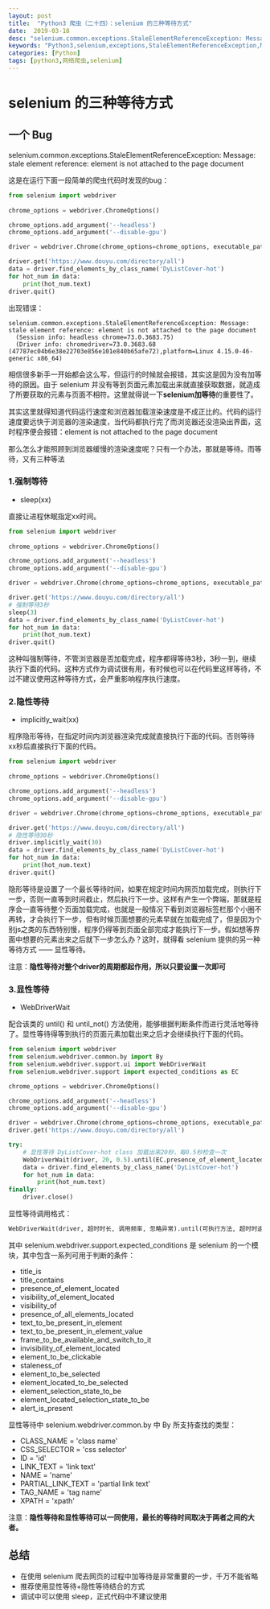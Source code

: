 ```yaml
---
layout: post
title:  "Python3 爬虫（二十四）：selenium 的三种等待方式"
date:  2019-03-18
desc: "selenium.common.exceptions.StaleElementReferenceException: Message: stale element reference: element is not attached to the page document"
keywords: "Python3,selenium,exceptions,StaleElementReferenceException,Message,element,attached,等待"
categories: [Python]
tags: [python3,网络爬虫,selenium]
---
```

# selenium 的三种等待方式

## 一个 Bug

selenium.common.exceptions.StaleElementReferenceException: Message: stale element reference: element is not attached to the page document

这是在运行下面一段简单的爬虫代码时发现的bug：

```python
from selenium import webdriver
  
chrome_options = webdriver.ChromeOptions()

chrome_options.add_argument('--headless')
chrome_options.add_argument('--disable-gpu')

driver = webdriver.Chrome(chrome_options=chrome_options, executable_path='/home/wx/application/chromedriver')

driver.get('https://www.douyu.com/directory/all')
data = driver.find_elements_by_class_name('DyListCover-hot')
for hot_num in data:
    print(hot_num.text)
driver.quit()
```

出现错误：

```
selenium.common.exceptions.StaleElementReferenceException: Message: stale element reference: element is not attached to the page document
  (Session info: headless chrome=73.0.3683.75)
  (Driver info: chromedriver=73.0.3683.68 (47787ec04b6e38e22703e856e101e840b65afe72),platform=Linux 4.15.0-46-generic x86_64)
```

相信很多新手一开始都会这么写，但运行的时候就会报错，其实这是因为没有加等待的原因。由于 selenium 并没有等到页面元素加载出来就直接获取数据，就造成了所要获取的元素与页面不相符。这里就得说一下**selenium加等待**的重要性了。

其实这里就得知道代码运行速度和浏览器加载渲染速度是不成正比的。代码的运行速度要远快于浏览器的渲染速度，当代码都执行完了而浏览器还没渲染出界面，这时程序便会报错：element is not attached to the page document

那么怎么才能照顾到浏览器缓慢的渲染速度呢？只有一个办法，那就是等待。而等待，又有三种等法

### 1.强制等待

- sleep(xx)

直接让进程休眠指定xx时间。

```python
from selenium import webdriver
  
chrome_options = webdriver.ChromeOptions()

chrome_options.add_argument('--headless')
chrome_options.add_argument('--disable-gpu')

driver = webdriver.Chrome(chrome_options=chrome_options, executable_path='/home/wx/application/chromedriver')

driver.get('https://www.douyu.com/directory/all')
# 强制等待3秒
sleep(3)
data = driver.find_elements_by_class_name('DyListCover-hot')
for hot_num in data:
    print(hot_num.text)
driver.quit()

```

这种叫强制等待，不管浏览器是否加载完成，程序都得等待3秒，3秒一到，继续执行下面的代码。这种方式作为调试很有用，有时候也可以在代码里这样等待，不过不建议使用这种等待方式，会严重影响程序执行速度。

### 2.隐性等待

- implicitly_wait(xx)

程序隐形等待，在指定时间内浏览器渲染完成就直接执行下面的代码。否则等待xx秒后直接执行下面的代码。

```python
from selenium import webdriver
  
chrome_options = webdriver.ChromeOptions()

chrome_options.add_argument('--headless')
chrome_options.add_argument('--disable-gpu')

driver = webdriver.Chrome(chrome_options=chrome_options, executable_path='/home/wx/application/chromedriver')

driver.get('https://www.douyu.com/directory/all')
# 隐性等待30秒
driver.implicitly_wait(30)
data = driver.find_elements_by_class_name('DyListCover-hot')
for hot_num in data:
    print(hot_num.text)
driver.quit()

```

隐形等待是设置了一个最长等待时间，如果在规定时间内网页加载完成，则执行下一步，否则一直等到时间截止，然后执行下一步。这样有产生一个弊端，那就是程序会一直等待整个页面加载完成，也就是一般情况下看到浏览器标签栏那个小圈不再转，才会执行下一步，但有时候页面想要的元素早就在加载完成了，但是因为个别js之类的东西特别慢，程序仍得等到页面全部完成才能执行下一步。假如想等界面中想要的元素出来之后就下一步怎么办？这时，就得看 selenium 提供的另一种等待方式 —— 显性等待。

注意：**隐性等待对整个driver的周期都起作用，所以只要设置一次即可**

### 3.显性等待

- WebDriverWait

配合该类的 until() 和 until_not() 方法使用，能够根据判断条件而进行灵活地等待了。显性等待得等到执行的页面元素加载出来之后才会继续执行下面的代码。

```python
from selenium import webdriver
from selenium.webdriver.common.by import By
from selenium.webdriver.support.ui import WebDriverWait
from selenium.webdriver.support import expected_conditions as EC

chrome_options = webdriver.ChromeOptions()

chrome_options.add_argument('--headless')
chrome_options.add_argument('--disable-gpu')

driver = webdriver.Chrome(chrome_options=chrome_options, executable_path='/home/wx/application/chromedriver')
driver.get('https://www.douyu.com/directory/all')

try:
    # 显性等待 DyListCover-hot class 加载出来20秒，每0.5秒检查一次
    WebDriverWait(driver, 20, 0.5).until(EC.presence_of_element_located((By.CLASS_NAME, "DyListCover-hot")))
    data = driver.find_elements_by_class_name('DyListCover-hot')
    for hot_num in data:
        print(hot_num.text)
finally:
    driver.close()
```

显性等待调用格式：

```python
WebDriverWait(driver, 超时时长, 调用频率, 忽略异常).until(可执行方法, 超时时返回的信息)
```

其中 selenium.webdriver.support.expected_conditions 是 selenium 的一个模块，其中包含一系列可用于判断的条件：

- title_is
- title_contains
- presence_of_element_located
- visibility_of_element_located
- visibility_of
- presence_of_all_elements_located
- text_to_be_present_in_element
- text_to_be_present_in_element_value
- frame_to_be_available_and_switch_to_it
- invisibility_of_element_located
- element_to_be_clickable 
- staleness_of
- element_to_be_selected
- element_located_to_be_selected
- element_selection_state_to_be
- element_located_selection_state_to_be
- alert_is_present

显性等待中 selenium.webdriver.common.by 中 By 所支持查找的类型：

- CLASS_NAME = 'class name'
- CSS_SELECTOR = 'css selector'
- ID = 'id'
- LINK_TEXT = 'link text'
- NAME = 'name'
- PARTIAL_LINK_TEXT = 'partial link text'
- TAG_NAME = 'tag name'
- XPATH = 'xpath'

注意：**隐性等待和显性等待可以一同使用，最长的等待时间取决于两者之间的大者。**

## 总结

- 在使用 selenium 爬去网页的过程中加等待是非常重要的一步，千万不能省略
- 推荐使用显性等待+隐性等待结合的方式
- 调试中可以使用 sleep，正式代码中不建议使用